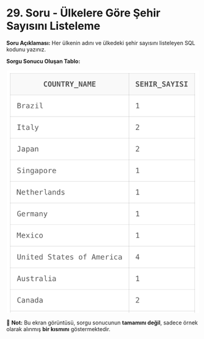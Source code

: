 # 29. Soru - Ülkelere Göre Şehir Sayısını Listeleme

**Soru Açıklaması:**
Her ülkenin adını ve ülkedeki  şehir sayısını listeleyen SQL kodunu yazınız.

**Sorgu Sonucu Oluşan Tablo:**

![alt text](/Ekran-Çıktıları/Ekran-Resmi_29.png)

📌 **Not:** Bu ekran görüntüsü, sorgu sonucunun **tamamını değil**, sadece örnek olarak alınmış **bir kısmını** göstermektedir.